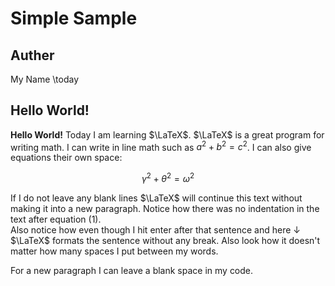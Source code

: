 # Simple Sample
## Auther
My Name
\today

## Hello World!

**Hello World!** Today I am learning $\LaTeX$.
$\LaTeX$ is a great program for writing math.
I can write in line math such as $a^2+b^2=c^2$.
I can also give equations their own space: 

$$
    \gamma^2+\theta^2=\omega^2
$$

If I do not leave any blank lines $\LaTeX$ will continue  this text without making it into a new paragraph.
Notice how there was no indentation in the text after equation (1).  
Also notice how even though I hit enter after that sentence and here $\downarrow$
$\LaTeX$ formats the sentence without any break.
Also look how it doesn't matter how many spaces I put between my words.

For a new paragraph I can leave a blank space in my code. 
